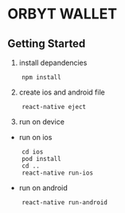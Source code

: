 # ORBYT WALLET

## Getting Started

1. install depandencies
```
    npm install
```

2. create ios and android file
```
    react-native eject
```

3. run on device 
- run on ios
```
    cd ios
    pod install
    cd ..
    react-native run-ios
```

- run on android
```
    react-native run-android
```






